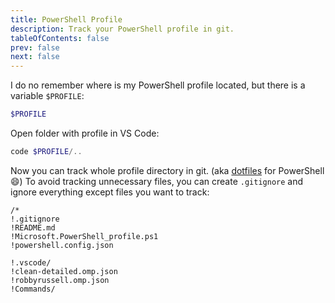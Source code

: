 ```yaml
---
title: PowerShell Profile
description: Track your PowerShell profile in git.
tableOfContents: false
prev: false
next: false
---
```


I do no remember where is my PowerShell profile located, but there is a variable `$PROFILE`:

```powershell
$PROFILE
```

Open folder with profile in VS Code:

```powershell
code $PROFILE/..
```

Now you can track whole profile directory in git. (aka [dotfiles](https://wiki.archlinux.org/title/Dotfiles) for PowerShell :smile:)
To avoid tracking unnecessary files, you can create `.gitignore` and ignore everything except files you want to track:

```text
/*
!.gitignore
!README.md
!Microsoft.PowerShell_profile.ps1
!powershell.config.json

!.vscode/
!clean-detailed.omp.json
!robbyrussell.omp.json
!Commands/
```

